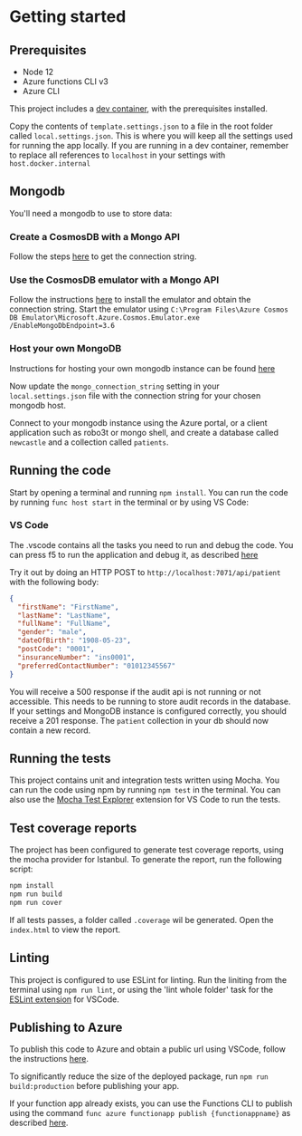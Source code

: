 # Getting started

## Prerequisites

- Node 12
- Azure functions CLI v3
- Azure CLI

This project includes a [dev container](https://code.visualstudio.com/docs/remote/containers), with the prerequisites installed.

Copy the contents of `template.settings.json` to a file in the root folder called `local.settings.json`. This is where you will keep all the settings used for running the app locally. If you are running in a dev container, remember to replace all references to `localhost` in your settings with `host.docker.internal`

## Mongodb

You'll need a mongodb to use to store data:

### Create a CosmosDB with a Mongo API

Follow the steps [here](https://docs.microsoft.com/en-us/azure/cosmos-db/connect-mongodb-account) to get the connection string.

### Use the CosmosDB emulator with a Mongo API

Follow the instructions [here](https://docs.microsoft.com/en-us/azure/cosmos-db/local-emulator#installation) to install the emulator and obtain the connection string.
Start the emulator using `C:\Program Files\Azure Cosmos DB Emulator\Microsoft.Azure.Cosmos.Emulator.exe /EnableMongoDbEndpoint=3.6`

### Host your own MongoDB

Instructions for hosting your own mongodb instance can be found [here](https://docs.mongodb.com/manual/installation/)

Now update the `mongo_connection_string` setting in your `local.settings.json` file with the connection string for your chosen mongodb host.

Connect to your mongodb instance using the Azure portal, or a client application such as robo3t or mongo shell, and create a database called `newcastle` and a collection called `patients`.

## Running the code

Start by opening a terminal and running `npm install`.
You can run the code by running `func host start` in the terminal or by using VS Code:

### VS Code

The .vscode contains all the tasks you need to run and debug the code. You can press f5 to run the application and debug it, as described [here](https://docs.microsoft.com/en-us/azure/azure-functions/functions-develop-vs-code?tabs=csharp#debugging-functions-locally)

Try it out by doing an HTTP POST to `http://localhost:7071/api/patient` with the following body:

```json
{
  "firstName": "FirstName",
  "lastName": "LastName",
  "fullName": "FullName",
  "gender": "male",
  "dateOfBirth": "1908-05-23",
  "postCode": "0001",
  "insuranceNumber": "ins0001",
  "preferredContactNumber": "01012345567"
}
```

You will receive a 500 response if the audit api is not running or not accessible. This needs to be running to store audit records in the database.
If your settings and MongoDB instance is configured correctly, you should receive a 201 response. The `patient` collection in your db should now contain a new record.

## Running the tests

This project contains unit and integration tests written using Mocha. You can run the code using npm by running `npm test` in the terminal. You can also use the [Mocha Test Explorer](https://marketplace.visualstudio.com/items?itemName=hbenl.vscode-mocha-test-adapter) extension for VS Code to run the tests.

## Test coverage reports

The project has been configured to generate test coverage reports, using the mocha provider for Istanbul. To generate the report, run the following script:

```bash
npm install
npm run build
npm run cover
```

If all tests passes, a folder called `.coverage` wil be generated. Open the `index.html` to view the report.

## Linting

This project is configured to use ESLint for linting. Run the liniting from the terminal using `npm run lint`, or using the 'lint whole folder' task for the [ESLint extension](https://marketplace.visualstudio.com/items?itemName=dbaeumer.vscode-eslint) for VSCode.

## Publishing to Azure

To publish this code to Azure and obtain a public url using VSCode, follow the instructions [here](https://docs.microsoft.com/en-us/azure/azure-functions/functions-develop-vs-code?tabs=csharp#publish-to-azure).

To significantly reduce the size of the deployed package, run `npm run build:production` before publishing your app.

If your function app already exists, you can use the Functions CLI to publish using the command `func azure functionapp publish {functionappname}` as described [here](https://docs.microsoft.com/en-us/azure/azure-functions/functions-run-local?tabs=windows%2Ccsharp%2Cbash#publish).
